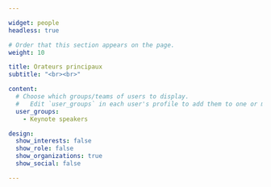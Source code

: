 ```yaml
---

widget: people
headless: true

# Order that this section appears on the page.
weight: 10

title: Orateurs principaux
subtitle: "<br><br>"

content:
  # Choose which groups/teams of users to display.
  #   Edit `user_groups` in each user's profile to add them to one or more of these groups.
  user_groups:
    - Keynote speakers

design:
  show_interests: false
  show_role: false
  show_organizations: true
  show_social: false

---
```

